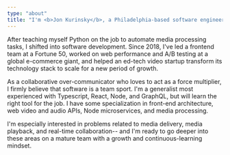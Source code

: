 ```yaml
---
type: "about"
title: "I'm <b>Jon Kurinsky</b>, a Philadelphia-based software engineer."
---
```


<p>After teaching myself Python on the job to automate media processing tasks, I shifted into software development. Since 2018, I've led a frontend team at a Fortune 50, worked on web performance and A/B testing at a global e-commerce giant, and helped an ed-tech video startup transform its technology stack to scale for a new period of growth.</p>

<p>As a collaborative over-communicator who loves to act as a force multiplier, I firmly believe that software is a team sport. I'm a generalist most experienced with Typescript, React, Node, and GraphQL, but will learn the right tool for the job. I have some specialization in front-end architecture, web video and audio APIs, Node microservices, and media processing.</p>

<p>I'm especially interested in problems related to media delivery, media playback, and real-time collaboration-- and I'm ready to go deeper into these areas on a mature team with a growth and continuous-learning mindset.</p>
